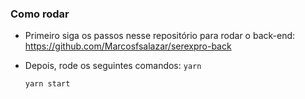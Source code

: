 ### Como rodar
  - Primeiro siga os passos nesse repositório para rodar o back-end:
    https://github.com/Marcosfsalazar/serexpro-back

  - Depois, rode os seguintes comandos:
    ``yarn``
    
    ``yarn start``
